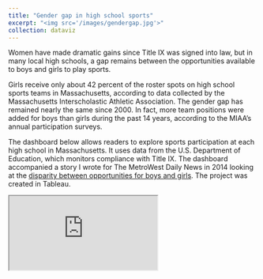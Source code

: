 ```yaml
---
title: "Gender gap in high school sports"
excerpt: "<img src='/images/gendergap.jpg'>"
collection: dataviz
---
```

Women have made dramatic gains since Title IX was signed into law, but in many local high schools, a gap remains between the opportunities available to boys and girls to play sports.

Girls receive only about 42 percent of the roster spots on high school sports teams in Massachusetts, according to data collected by the Massachusetts Interscholastic Athletic Association. The gender gap has remained nearly the same since 2000. In fact, more team positions were added for boys than girls during the past 14 years, according to the MIAA’s annual participation surveys.

The dashboard below allows readers to explore sports participation at each high school in Massachusetts. It uses data from the U.S. Department of Education, which monitors compliance with Title IX. The dashboard accompanied a story I wrote for The MetroWest Daily News in 2014 looking at the [disparity between opportunities for boys and girls](http://www.metrowestdailynews.com/article/20141122/NEWS/141128532). The project was created in Tableau.

<iframe src="https://public.tableausoftware.com/views/Massachusettshighschoolsportsbygender/Sportsbygender?:embed=y&amp;:toolbar=no&amp;:display_count=no,:showVizHome=no"></iframe>
